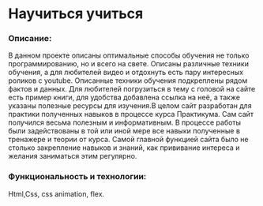 <h1 aalign="center">Научиться учиться</h1>

### Описание:

В данном проекте описаны оптимальные способы обучения не только программированию, но и всего на свете.
Описаны различные техники обучения, а для любителей видео и отдохнуть есть пару интересных роликов с youtube.
Описанные техники обучения подкреплены рядом фактов и данных. Для любителей погрузиться в тему с головой на сайте есть пример книги, для удобства добавлена ссылка на неё, а также указаны полезные ресурсы для изучения.В целом сайт разработан для практики полученных навыков в процессе курса Практикума. Сам сайт получился весьма полезным и информативным. В процессе работы были задействованы в той или иной мере все навыки полученные в тренажере и теории от курса. Самой главной функцией сайта было не столько закрепление навыков и знаний, как прививание интереса и желания заниматься этим регулярно.

### Функциональность и технологии: 

Html,Css, css animation, flex.

